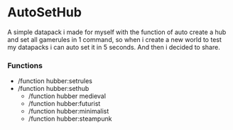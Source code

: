 # AutoSetHub
A simple datapack i made for myself with the function of auto create a hub and set all gamerules in 1 command,
so when i create a new world to test my datapacks i can auto set it in 5 seconds. And then i decided to share.

 ### Functions
 - /function hubber:setrules
 - /function hubber:sethub
   - /function hubber medieval
   - /function hubber:futurist 
   - /function hubber:minimalist 
   - /function hubber:steampunk 
  
